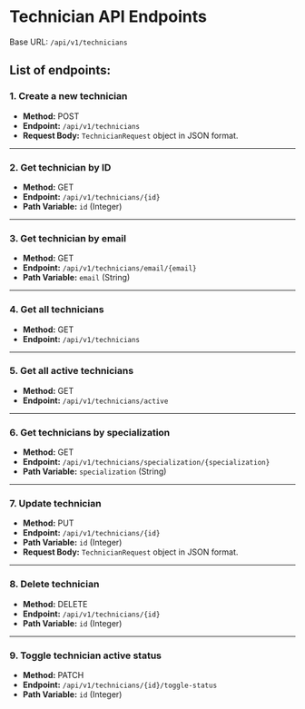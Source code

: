 # Technician API Endpoints

Base URL: `/api/v1/technicians`

## List of endpoints:

### 1. Create a new technician

- **Method:** POST
- **Endpoint:** `/api/v1/technicians`
- **Request Body:** `TechnicianRequest` object in JSON format.

---

### 2. Get technician by ID

- **Method:** GET
- **Endpoint:** `/api/v1/technicians/{id}`
- **Path Variable:** `id` (Integer)

---

### 3. Get technician by email

- **Method:** GET
- **Endpoint:** `/api/v1/technicians/email/{email}`
- **Path Variable:** `email` (String)

---

### 4. Get all technicians

- **Method:** GET
- **Endpoint:** `/api/v1/technicians`

---

### 5. Get all active technicians

- **Method:** GET
- **Endpoint:** `/api/v1/technicians/active`

---

### 6. Get technicians by specialization

- **Method:** GET
- **Endpoint:** `/api/v1/technicians/specialization/{specialization}`
- **Path Variable:** `specialization` (String)

---

### 7. Update technician

- **Method:** PUT
- **Endpoint:** `/api/v1/technicians/{id}`
- **Path Variable:** `id` (Integer)
- **Request Body:** `TechnicianRequest` object in JSON format.

---

### 8. Delete technician

- **Method:** DELETE
- **Endpoint:** `/api/v1/technicians/{id}`
- **Path Variable:** `id` (Integer)

---

### 9. Toggle technician active status

- **Method:** PATCH
- **Endpoint:** `/api/v1/technicians/{id}/toggle-status`
- **Path Variable:** `id` (Integer)
